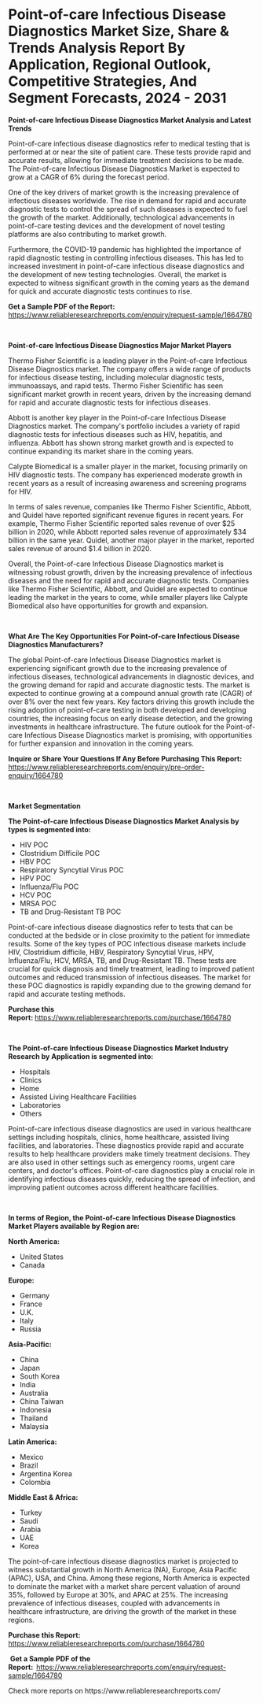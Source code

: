 <p><h1>Point-of-care Infectious Disease Diagnostics Market Size, Share & Trends Analysis Report By Application, Regional Outlook, Competitive Strategies, And Segment Forecasts, 2024 - 2031</h1></p><p><strong>Point-of-care Infectious Disease Diagnostics Market Analysis and Latest Trends</strong></p>
<p><p>Point-of-care infectious disease diagnostics refer to medical testing that is performed at or near the site of patient care. These tests provide rapid and accurate results, allowing for immediate treatment decisions to be made. The Point-of-care Infectious Disease Diagnostics Market is expected to grow at a CAGR of 6% during the forecast period. </p><p>One of the key drivers of market growth is the increasing prevalence of infectious diseases worldwide. The rise in demand for rapid and accurate diagnostic tests to control the spread of such diseases is expected to fuel the growth of the market. Additionally, technological advancements in point-of-care testing devices and the development of novel testing platforms are also contributing to market growth.</p><p>Furthermore, the COVID-19 pandemic has highlighted the importance of rapid diagnostic testing in controlling infectious diseases. This has led to increased investment in point-of-care infectious disease diagnostics and the development of new testing technologies. Overall, the market is expected to witness significant growth in the coming years as the demand for quick and accurate diagnostic tests continues to rise.</p></p>
<p><strong>Get a Sample PDF of the Report:&nbsp;</strong> <a href="https://www.reliableresearchreports.com/enquiry/request-sample/1664780">https://www.reliableresearchreports.com/enquiry/request-sample/1664780</a></p>
<p>&nbsp;</p>
<p><strong>Point-of-care Infectious Disease Diagnostics Major Market Players</strong></p>
<p><p>Thermo Fisher Scientific is a leading player in the Point-of-care Infectious Disease Diagnostics market. The company offers a wide range of products for infectious disease testing, including molecular diagnostic tests, immunoassays, and rapid tests. Thermo Fisher Scientific has seen significant market growth in recent years, driven by the increasing demand for rapid and accurate diagnostic tests for infectious diseases.</p><p>Abbott is another key player in the Point-of-care Infectious Disease Diagnostics market. The company's portfolio includes a variety of rapid diagnostic tests for infectious diseases such as HIV, hepatitis, and influenza. Abbott has shown strong market growth and is expected to continue expanding its market share in the coming years.</p><p>Calypte Biomedical is a smaller player in the market, focusing primarily on HIV diagnostic tests. The company has experienced moderate growth in recent years as a result of increasing awareness and screening programs for HIV.</p><p>In terms of sales revenue, companies like Thermo Fisher Scientific, Abbott, and Quidel have reported significant revenue figures in recent years. For example, Thermo Fisher Scientific reported sales revenue of over $25 billion in 2020, while Abbott reported sales revenue of approximately $34 billion in the same year. Quidel, another major player in the market, reported sales revenue of around $1.4 billion in 2020.</p><p>Overall, the Point-of-care Infectious Disease Diagnostics market is witnessing robust growth, driven by the increasing prevalence of infectious diseases and the need for rapid and accurate diagnostic tests. Companies like Thermo Fisher Scientific, Abbott, and Quidel are expected to continue leading the market in the years to come, while smaller players like Calypte Biomedical also have opportunities for growth and expansion.</p></p>
<p>&nbsp;</p>
<p><strong>What Are The Key Opportunities For Point-of-care Infectious Disease Diagnostics Manufacturers?</strong></p>
<p><p>The global Point-of-care Infectious Disease Diagnostics market is experiencing significant growth due to the increasing prevalence of infectious diseases, technological advancements in diagnostic devices, and the growing demand for rapid and accurate diagnostic tests. The market is expected to continue growing at a compound annual growth rate (CAGR) of over 8% over the next few years. Key factors driving this growth include the rising adoption of point-of-care testing in both developed and developing countries, the increasing focus on early disease detection, and the growing investments in healthcare infrastructure. The future outlook for the Point-of-care Infectious Disease Diagnostics market is promising, with opportunities for further expansion and innovation in the coming years.</p></p>
<p><strong>Inquire or Share Your Questions If Any Before Purchasing This Report:</strong> <a href="https://www.reliableresearchreports.com/enquiry/pre-order-enquiry/1664780">https://www.reliableresearchreports.com/enquiry/pre-order-enquiry/1664780</a></p>
<p>&nbsp;</p>
<p><strong>Market Segmentation</strong></p>
<p><strong>The Point-of-care Infectious Disease Diagnostics Market Analysis by types is segmented into:</strong></p>
<p><ul><li>HIV POC</li><li>Clostridium Difficile POC</li><li>HBV POC</li><li>Respiratory Syncytial Virus POC</li><li>HPV POC</li><li>Influenza/Flu POC</li><li>HCV POC</li><li>MRSA POC</li><li>TB and Drug-Resistant TB POC</li></ul></p>
<p><p>Point-of-care infectious disease diagnostics refer to tests that can be conducted at the bedside or in close proximity to the patient for immediate results. Some of the key types of POC infectious disease markets include HIV, Clostridium difficile, HBV, Respiratory Syncytial Virus, HPV, Influenza/Flu, HCV, MRSA, TB, and Drug-Resistant TB. These tests are crucial for quick diagnosis and timely treatment, leading to improved patient outcomes and reduced transmission of infectious diseases. The market for these POC diagnostics is rapidly expanding due to the growing demand for rapid and accurate testing methods.</p></p>
<p><strong>Purchase this Report:&nbsp;</strong><a href="https://www.reliableresearchreports.com/purchase/1664780">https://www.reliableresearchreports.com/purchase/1664780</a></p>
<p>&nbsp;</p>
<p><strong>The Point-of-care Infectious Disease Diagnostics Market Industry Research by Application is segmented into:</strong></p>
<p><ul><li>Hospitals</li><li>Clinics</li><li>Home</li><li>Assisted Living Healthcare Facilities</li><li>Laboratories</li><li>Others</li></ul></p>
<p><p>Point-of-care infectious disease diagnostics are used in various healthcare settings including hospitals, clinics, home healthcare, assisted living facilities, and laboratories. These diagnostics provide rapid and accurate results to help healthcare providers make timely treatment decisions. They are also used in other settings such as emergency rooms, urgent care centers, and doctor's offices. Point-of-care diagnostics play a crucial role in identifying infectious diseases quickly, reducing the spread of infection, and improving patient outcomes across different healthcare facilities.</p></p>
<p>&nbsp;</p>
<p><strong>In terms of Region, the Point-of-care Infectious Disease Diagnostics Market Players available by Region are:</strong></p>
<p>
    <p> <strong> North America: </strong>
        <ul>
            <li>United States</li>
            <li>Canada</li>
        </ul>
        </p> 
    <p> <strong> Europe: </strong>
        <ul>
            <li>Germany</li>
            <li>France</li>
            <li>U.K.</li>
            <li>Italy</li>
            <li>Russia</li>
        </ul>
        </p> 
    <p> <strong> Asia-Pacific: </strong>
        <ul>
            <li>China</li>
            <li>Japan</li>
            <li>South Korea</li>
            <li>India</li>
            <li>Australia</li>
            <li>China Taiwan</li>
            <li>Indonesia</li>
            <li>Thailand</li>
            <li>Malaysia</li>
        </ul>
        </p> 
    <p> <strong> Latin America: </strong>
        <ul>
            <li>Mexico</li>
            <li>Brazil</li>
            <li>Argentina Korea</li>
            <li>Colombia</li>
        </ul>
        </p> 
    <p> <strong> Middle East & Africa: </strong>
        <ul>
            <li>Turkey</li>
            <li>Saudi</li>
            <li>Arabia</li>
            <li>UAE</li>
            <li>Korea</li>
        </ul>
    </p>
    </p>
<p><p>The point-of-care infectious disease diagnostics market is projected to witness substantial growth in North America (NA), Europe, Asia Pacific (APAC), USA, and China. Among these regions, North America is expected to dominate the market with a market share percent valuation of around 35%, followed by Europe at 30%, and APAC at 25%. The increasing prevalence of infectious diseases, coupled with advancements in healthcare infrastructure, are driving the growth of the market in these regions.</p></p>
<p><strong>Purchase this Report: </strong><a href="https://www.reliableresearchreports.com/purchase/1664780">https://www.reliableresearchreports.com/purchase/1664780</a></p>
<p>&nbsp;<strong>Get a Sample PDF of the Report:&nbsp;&nbsp;</strong><a href="https://www.reliableresearchreports.com/enquiry/request-sample/1664780">https://www.reliableresearchreports.com/enquiry/request-sample/1664780</a></p>
<p><strong></strong></p>
<p>Check more reports on https://www.reliableresearchreports.com/</p>